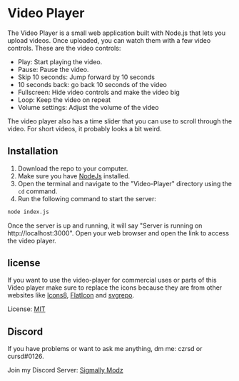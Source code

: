 # Video Player

The Video Player is a small web application built with Node.js that lets you upload videos. Once uploaded, you can watch them with a few video controls. These are the video controls:

- Play: Start playing the video.
- Pause: Pause the video.
- Skip 10 seconds: Jump forward by 10 seconds
- 10 seconds back: go back 10 seconds of the video
- Fullscreen: Hide video controls and make the video big
- Loop: Keep the video on repeat
- Volume settings: Adjust the volume of the video

The video player also has a time slider that you can use to scroll through the video. For short videos, it probably looks a bit weird.

## Installation

1. Download the repo to your computer.
2. Make sure you have [NodeJs](https://nodejs.org/en/download/) installed.
3. Open the terminal and navigate to the "Video-Player" directory using the `cd` command.
4. Run the following command to start the server:

```bash
node index.js
```

Once the server is up and running, it will say "Server is running on http://localhost:3000". Open your web browser and open the link to access the video player.

## license

If you want to use the video-player for commercial uses or parts of this Video player make sure to replace the icons because they are from other websites like [Icons8](https://icons8.com), [FlatIcon](https://www.flaticon.com) and [svgrepo](https://www.svgrepo.com).

License: [MIT](https://choosealicense.com/licenses/mit/)

## Discord

If you have problems or want to ask me anything, dm me: czrsd or cursd#0126.

Join my Discord Server: [Sigmally Modz](https://discord.gg/gHmhpCaPfP)
